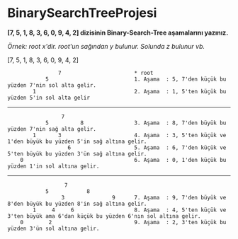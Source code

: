# BinarySearchTreeProjesi

**[7, 5, 1, 8, 3, 6, 0, 9, 4, 2] dizisinin Binary-Search-Tree aşamalarını yazınız.**

*Örnek: root x'dir. root'un sağından y bulunur. Solunda z bulunur vb.*

[7, 5, 1, 8, 3, 6, 0, 9, 4, 2] 

                    7                       * root
                5                           1. Aşama  : 5, 7'den küçük bu yüzden 7'nin sol alta gelir.
            1                               2. Aşama  : 1, 5'ten küçük bu yüzden 5'in sol alta gelir
        
---       
                     7          
                5          8                3. Aşama  : 8, 7'den büyük bu yüzden 7'nin sağ alta gelir.
            1       3                       4. Aşama  : 3, 5'ten küçük ve 1'den büyük bu yüzden 5'in sağ altına gelir.
                       6                    5. Aşama  : 6, 7'den küçük ve 5'ten büyük bu yüzden 3'ün sağ altına gelir.
        0                                   6. Aşama  : 0, 1'den küçük bu yüzden 1'in sol altına gelir.
---  
                      7
                5            8
                     3               9      7. Aşama  : 9, 7'den büyük ve 8'den büyük bu yüzden 8'in sağ altına gelir.
            1     4     6                   8. Aşama  : 4, 5'ten küçük ve 3'ten büyük ama 6'dan küçük bu yüzden 6'nın sol altına gelir.
        0        2                          9. Aşama  : 2, 3'ten küçük bu yüzden 3'ün sol altına gelir.
